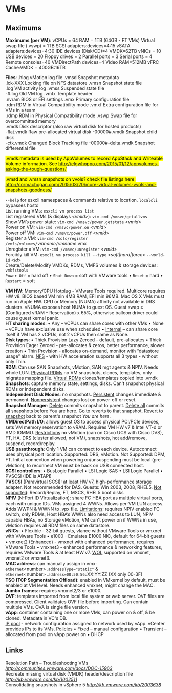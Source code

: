 <!---
https://github.com/forbesguthrie/vReferenceCards
Reference card for Data Center Virtualization 6.0
05_vms.md
-->

# VMs
<div class="section">

## Maximums  
**Maximums (per VM)**: vCPUs = 64 RAM = 1TB (64GB - FT VMs) Virtual swap file (.vswp) = 1TB
SCSI adapters:devices=4:15 vSATA adapters:devices=4:30 IDE devices (Disk/CD)=4 VMDK=62TB
vNICs = 10 USB devices = 20 Floppy drives = 2 Parallel ports = 3 Serial ports = 4
Remote consoles=40 VMDirectPath devices=4 Video RAM=512MB vFRC Cache:VMDK = 400GB:16TB

**Files**: <file>.hlog</file> vMotion log file <file>.vmsd</file> Snapshot metadata  
<file>.lck-XXX</file> Locking file on NFS datastore <file>.vmsn</file> Snapshot state file  
<file>.log</file> VM activity log <file>.vmss</file> Suspended state file  
<file>-\#.log</file> Old VM log <file>.vmtx</file> Template header  
<file>.nvram</file> BIOS or EFI settings <file>.vmx</file> Primary configuration file  
<file>.rdm</file> RDM in Virtual Compatibility mode <file>.vmxf</file> Extra configuration file
for VMs in a team  
<file>.rdmp</file> RDM in Physical Compatibility mode <file>.vswp</file> Swap file for
overcommitted memory  
<file>.vmdk</file> Disk descriptor (also raw virtual disk for hosted products)  
<file>-flat.vmdk</file> Raw pre-allocated virtual disk <file>-00000\#.vmdk</file> Snapshot child
disk  
<file>-ctk.vmdk</file> Changed Block Tracking file <file>-00000\#-delta.vmdk</file> Snapshot
differential file  

<mark>.vmdk.metadata is used by AppVolumes to record AppStack and Writeable Volume information. See http://elgwhoppo.com/2015/01/12/appvolumes-asking-the-tough-questions/ </mark>

<mark>.vmsd and .vmsn snapshots on vvols? check file listings here: http://cormachogan.com/2015/03/20/more-virtual-volumes-vvols-and-snapshots-goodness/</mark>

`--help` for esxcli namespaces & commands relative to location. `localcli`
bypasses hostd  
List running VMs: `esxcli vm process list`  
List registered VMs (& displays \<*vmid*\>): `vim-cmd /vmsvc/getallvms`  
Show VM’s power state: `vim-cmd /vmsvc/power.getstate` \<*vmid*\>  
Power on VM: `vim-cmd /vmsvc/power.on` \<*vmid*\>  
Power off VM: `vim-cmd /vmsvc/power.off` \<*vmid*\>  
Register a VM: `vim-cmd /solo/register
/vmfs/volumes/`*vmname*`/`*vmname*.vmx  
Unregister a VM: `vim-cmd /vmsvc/unregister` \<*vmid*\>  
Forcibly kill VM: `esxcli vm process kill --type`
\<*soft|hard|force*\> `--world-id` \<*id*\>  
Create/Delete/Modify VMDKs, RDMs, VMFS volumes & storage devices:
`vmkfstools`  
`Power Off` = hard off • `Shut Down` = soft with VMware tools • `Reset` = hard
• `Restart` = soft

**VM HW**: Memory/CPU Hotplug - VMware Tools required. Multicore
requires HW v8. BIOS based VM min 4MB RAM, EFI min 96MB. Mac OS X VMs
must run on Apple HW. CPU or Memory (NUMA) affinity not available in DRS
clusters. vNUMA exposes host NUMA to guest OS. Guest swap ≥ (Configured
vRAM – Reservation) x 65%, otherwise balloon driver could cause guest
kernel panic.  
**HT sharing modes**: • Any – vCPUs can share cores with other VMs •
None – vCPUs have exclusive use when scheduled • <u>Internal</u> – can share
core itself if VM has 2 vCPUs, not 2 vCPUs then same as None.  
**Disk types**: • Thick Provision Lazy Zeroed - default, pre-allocates •
Thick Provision Eager Zeroed - pre-allocates & zeros, better
performance, slower creation • Thin Provision - allocates on-demand,
monitor with “datastore usage” alarm. <u>NFS</u> - with HW acceleration
supports all 3 types - without only Thin.  
**RDM**: Can use SAN Snapshots, vMotion, SAN mgt agents & NPIV. Needs
whole LUN. <u>Physical RDMs</u> no VM snapshots, clones, templates, only
migrates mapping file. <u>Virtual RDMs</u> clones/templates copied into .vmdk  
**Snapshots**: capture memory state, settings, disks. Can't snapshot
physical RDMs or independent disks.  
**Independent Disk Modes**: no snapshots. <u>Persistent</u> changes immediate
& permanent. <u>Nonpersistent</u> changes lost on power-off or reset.  
**Snapshot Manager**: <u>Delete</u> commits snapshot to parent. <u>Delete all</u>
commits all snapshots before You are here. <u>Go to</u> reverts to that
snapshot. <u>Revert to snapshot</u> back to parent's snapshot *You are here*.  
**VMDirectPath I/O**: allows guest OS to access physical PCI/PCIe
devices, sets VM memory reservation to vRAM. Requires VM HW v7 & Intel
VT-d or AMD IOMMU. <u>Restrictions</u> no vMotion (can on Cisco UCS with
Cisco DVS), FT, HA, DRS (cluster allowed, not VM), snapshots, hot
add/remove, suspend, record/replay.  
**USB passthrough**: Only 1 VM can connect to each device. Autoconnect
uses physical port location. Supported: DRS, vMotion. Not Supported:
DPM, FT. Initial connection when powering on/unsuspending must be local
(pre-vMotion), to reconnect VM must be back on USB connected host.  
**SCSI controllers**: • BusLogic Parallel • LSI Logic SAS • LSI Logic
Parallel • PVSCSI (IDE is ATAPI)  
**PVSCSI** (Paravirtual SCSI): at least HW v7, high-performance storage
adapter. Not recommended for DAS. Guests: Win 2003, 2008, RHEL5. <u>Not
supported</u>: Record/Replay, FT, MSCS, RHEL5 boot disks  
**NPIV** (N-Port ID Virtualization): share FC HBA port as multiple
virtual ports, each with unique IDs. VMs assigned 4 WWNs. Allows per-VM
LUN access. Adds WWPN & WWNN to <file>.vpx</file> file. <u>Limitations</u>: requires NPIV
enabled FC switch, only RDMs, Host HBA’s WWNs also need access to LUN,
NPIV capable HBAs, no Storage vMotion, VM can't power on if WWNs in use,
vMotion requires all RDM files on same datastore.  
**vNICs**: • Flexible - 32-bit guests, vlance without VMware Tools or
vmxnet with VMware Tools • e1000 - Emulates E1000 NIC, default for
64-bit guests • vmxnet2 (Enhanced) - vmxnet with enhanced performance,
requires VMware Tools • vmxnet3 - enhanced performance & networking
features, requires VMware Tools & at least HW v7. <u>WOL</u> supported on
vmxnet, vmxnet2 or vmxnet3.  
**MAC address**: can manually assign in vmx:
`ethernet`\<number\>`.addressType="static"` &
`ethernet`\<number\>`.address=00:50:56:`XX:YY:ZZ (XX only 00-3F)  
**TSO (TCP Segmentation Offload)**: enabled in VMkernel by default, must
be enabled at VM level. Needs enhanced vmxnet, might change the MAC.
**Jumbo frames**: requires vmxnet2/3 or e1000.  
**OVF**: templates imported from local file system or web server. OVF
files are compressed. Client validates OVF file before importing. Can
contain multiple VMs. OVA is single file version.  
**vApp**: container containing one or more VMs, can power on & off, & be
cloned. Metadata in VC's DB.  
<u>IP pool</u> - network configuration assigned to network used by vApp.
vCenter provides IPs to its VMs. <u>Policies</u> • Fixed – manual
configuration • Transient – allocated from pool on vApp power on • DHCP

## Links  
Resolution Path – Troubleshooting VMs
*http://communities.vmware.com/docs/DOC-15963*  
Recreate missing virtual disk (VMDK) header/description file
*http://kb.vmware.com/kb/1002511*  
Consolidating snapshots in vSphere 5 *http://kb.vmware.com/kb/2003638*
</div>


